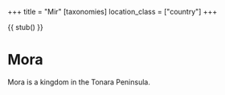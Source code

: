 +++
title = "Mir"
[taxonomies]
location_class = ["country"]
+++

{{ stub() }}

# Mora

Mora is a kingdom in the Tonara Peninsula.